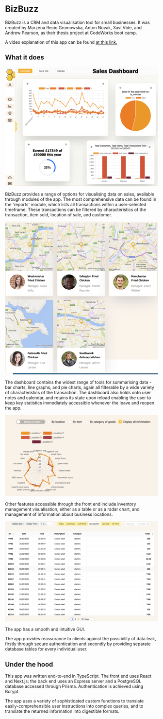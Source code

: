 <h1>BizBuzz</h1>

BizBuzz is a CRM and data visualisation tool for small businesses. It was created by Marzena Recio Gromowska, Anton Novak, Xavi Vide, and Andrew Pearson, as their thesis project at CodeWorks boot camp.

A video explanation of this app can be found <a href="https://www.youtube.com/watch?v=-1rLdExL68s&ab_channel=XaviVide" >at this link.</a>

<h2>What it does</h2>

![Screenshot of dashboard with multiple widgets open](./readme-assets/Dashboard-Screenshot.png)

BizBuzz provides a range of options for visualising data on sales, available through modules of the app. The most comprehensive data can be found in the 'reports' module, which lists all transactions within a user-selected timeframe. These transactions can be filtered by characteristics of the transaction, item sold, location of sale, and customer.

![Screenshot of locations page](./readme-assets/Locations-Screenshot.png)

The dashboard contains the widest range of tools for summarising data - bar charts, line graphs, and pie charts, again all filterable by a wide variety of characteristics of the transaction. The dashboard also holds onto user notes and calendar, and retains its state upon reload enabling the user to keep key statistics immediately accessible whenever the leave and reopen the app.

![Screenshot of inventory chart](./readme-assets/Inventory-Screenshot.png)

Other features accessible through the front end include inventory management visualisation, either as a table or as a radar chart, and management of information about business locations.

![Screenshot of a sales collation report](./readme-assets/Reports-Screenshot.png)

The app has a smooth and intuitive GUI.

The app provides reassurance to clients against the possibility of data leak, firstly through secure authentication and secondly by providing separate database tables for every individual user.


<h2>Under the hood</h2>

This app was written end-to-end in TypeScript. The front end uses React and Next.js; the back end uses an Express server and a PostgreSQL database accessed through Prisma. Authentication is achieved using Bcrypt.

The app uses a variety of sophisticated custom functions to translate easily-comprehensible user instructions into complex queries, and to translate the returned information into digestible formats.
